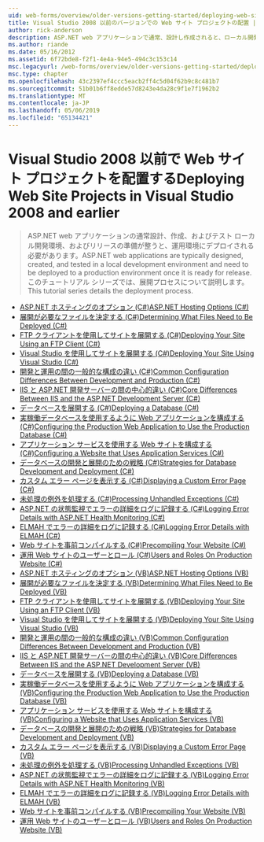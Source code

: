 ```yaml
---
uid: web-forms/overview/older-versions-getting-started/deploying-web-site-projects/index
title: Visual Studio 2008 以前のバージョンでの Web サイト プロジェクトの配置 |Microsoft Docs
author: rick-anderson
description: ASP.NET web アプリケーションで通常、設計し作成されると、ローカル開発環境でテストおよびを実稼働環境にデプロイする必要があります.
ms.author: riande
ms.date: 05/16/2012
ms.assetid: 6f72bde8-f2f1-4e4a-94e5-494c3c153c14
msc.legacyurl: /web-forms/overview/older-versions-getting-started/deploying-web-site-projects
msc.type: chapter
ms.openlocfilehash: 43c2397ef4ccc5eacb2ff4c5d04f62b9c8c481b7
ms.sourcegitcommit: 51b01b6ff8edde57d8243e4da28c9f1e7f1962b2
ms.translationtype: MT
ms.contentlocale: ja-JP
ms.lasthandoff: 05/06/2019
ms.locfileid: "65134421"
---
```

# <a name="deploying-web-site-projects-in-visual-studio-2008-and-earlier"></a><span data-ttu-id="a6e6a-103">Visual Studio 2008 以前で Web サイト プロジェクトを配置する</span><span class="sxs-lookup"><span data-stu-id="a6e6a-103">Deploying Web Site Projects in Visual Studio 2008 and earlier</span></span>

> <span data-ttu-id="a6e6a-104">ASP.NET web アプリケーションの通常設計、作成、およびテスト ローカル開発環境、およびリリースの準備が整うと、運用環境にデプロイされる必要があります。</span><span class="sxs-lookup"><span data-stu-id="a6e6a-104">ASP.NET web applications are typically designed, created, and tested in a local development environment and need to be deployed to a production environment once it is ready for release.</span></span> <span data-ttu-id="a6e6a-105">このチュートリアル シリーズでは、展開プロセスについて説明します。</span><span class="sxs-lookup"><span data-stu-id="a6e6a-105">This tutorial series details the deployment process.</span></span>

- [<span data-ttu-id="a6e6a-106">ASP.NET ホスティングのオプション (C#)</span><span class="sxs-lookup"><span data-stu-id="a6e6a-106">ASP.NET Hosting Options (C#)</span></span>](asp-net-hosting-options-cs.md)
- [<span data-ttu-id="a6e6a-107">展開が必要なファイルを決定する (C#)</span><span class="sxs-lookup"><span data-stu-id="a6e6a-107">Determining What Files Need to Be Deployed (C#)</span></span>](determining-what-files-need-to-be-deployed-cs.md)
- [<span data-ttu-id="a6e6a-108">FTP クライアントを使用してサイトを展開する (C#)</span><span class="sxs-lookup"><span data-stu-id="a6e6a-108">Deploying Your Site Using an FTP Client (C#)</span></span>](deploying-your-site-using-an-ftp-client-cs.md)
- [<span data-ttu-id="a6e6a-109">Visual Studio を使用してサイトを展開する (C#)</span><span class="sxs-lookup"><span data-stu-id="a6e6a-109">Deploying Your Site Using Visual Studio (C#)</span></span>](deploying-your-site-using-visual-studio-cs.md)
- [<span data-ttu-id="a6e6a-110">開発と運用の間の一般的な構成の違い (C#)</span><span class="sxs-lookup"><span data-stu-id="a6e6a-110">Common Configuration Differences Between Development and Production (C#)</span></span>](common-configuration-differences-between-development-and-production-cs.md)
- [<span data-ttu-id="a6e6a-111">IIS と ASP.NET 開発サーバーの間の中心的違い (C#)</span><span class="sxs-lookup"><span data-stu-id="a6e6a-111">Core Differences Between IIS and the ASP.NET Development Server (C#)</span></span>](core-differences-between-iis-and-the-asp-net-development-server-cs.md)
- [<span data-ttu-id="a6e6a-112">データベースを展開する (C#)</span><span class="sxs-lookup"><span data-stu-id="a6e6a-112">Deploying a Database (C#)</span></span>](deploying-a-database-cs.md)
- [<span data-ttu-id="a6e6a-113">実稼働データベースを使用するように Web アプリケーションを構成する (C#)</span><span class="sxs-lookup"><span data-stu-id="a6e6a-113">Configuring the Production Web Application to Use the Production Database (C#)</span></span>](configuring-the-production-web-application-to-use-the-production-database-cs.md)
- [<span data-ttu-id="a6e6a-114">アプリケーション サービスを使用する Web サイトを構成する (C#)</span><span class="sxs-lookup"><span data-stu-id="a6e6a-114">Configuring a Website that Uses Application Services (C#)</span></span>](configuring-a-website-that-uses-application-services-cs.md)
- [<span data-ttu-id="a6e6a-115">データベースの開発と展開のための戦略 (C#)</span><span class="sxs-lookup"><span data-stu-id="a6e6a-115">Strategies for Database Development and Deployment (C#)</span></span>](strategies-for-database-development-and-deployment-cs.md)
- [<span data-ttu-id="a6e6a-116">カスタム エラー ページを表示する (C#)</span><span class="sxs-lookup"><span data-stu-id="a6e6a-116">Displaying a Custom Error Page (C#)</span></span>](displaying-a-custom-error-page-cs.md)
- [<span data-ttu-id="a6e6a-117">未処理の例外を処理する (C#)</span><span class="sxs-lookup"><span data-stu-id="a6e6a-117">Processing Unhandled Exceptions (C#)</span></span>](processing-unhandled-exceptions-cs.md)
- [<span data-ttu-id="a6e6a-118">ASP.NET の状態監視でエラーの詳細をログに記録する (C#)</span><span class="sxs-lookup"><span data-stu-id="a6e6a-118">Logging Error Details with ASP.NET Health Monitoring (C#)</span></span>](logging-error-details-with-asp-net-health-monitoring-cs.md)
- [<span data-ttu-id="a6e6a-119">ELMAH でエラーの詳細をログに記録する (C#)</span><span class="sxs-lookup"><span data-stu-id="a6e6a-119">Logging Error Details with ELMAH (C#)</span></span>](logging-error-details-with-elmah-cs.md)
- [<span data-ttu-id="a6e6a-120">Web サイトを事前コンパイルする (C#)</span><span class="sxs-lookup"><span data-stu-id="a6e6a-120">Precompiling Your Website (C#)</span></span>](precompiling-your-website-cs.md)
- [<span data-ttu-id="a6e6a-121">運用 Web サイトのユーザーとロール (C#)</span><span class="sxs-lookup"><span data-stu-id="a6e6a-121">Users and Roles On Production Website (C#)</span></span>](users-and-roles-on-the-production-website-cs.md)
- [<span data-ttu-id="a6e6a-122">ASP.NET ホスティングのオプション (VB)</span><span class="sxs-lookup"><span data-stu-id="a6e6a-122">ASP.NET Hosting Options (VB)</span></span>](asp-net-hosting-options-vb.md)
- [<span data-ttu-id="a6e6a-123">展開が必要なファイルを決定する (VB)</span><span class="sxs-lookup"><span data-stu-id="a6e6a-123">Determining What Files Need to Be Deployed (VB)</span></span>](determining-what-files-need-to-be-deployed-vb.md)
- [<span data-ttu-id="a6e6a-124">FTP クライアントを使用してサイトを展開する (VB)</span><span class="sxs-lookup"><span data-stu-id="a6e6a-124">Deploying Your Site Using an FTP Client (VB)</span></span>](deploying-your-site-using-an-ftp-client-vb.md)
- [<span data-ttu-id="a6e6a-125">Visual Studio を使用してサイトを展開する (VB)</span><span class="sxs-lookup"><span data-stu-id="a6e6a-125">Deploying Your Site Using Visual Studio (VB)</span></span>](deploying-your-site-using-visual-studio-vb.md)
- [<span data-ttu-id="a6e6a-126">開発と運用の間の一般的な構成の違い (VB)</span><span class="sxs-lookup"><span data-stu-id="a6e6a-126">Common Configuration Differences Between Development and Production (VB)</span></span>](common-configuration-differences-between-development-and-production-vb.md)
- [<span data-ttu-id="a6e6a-127">IIS と ASP.NET 開発サーバーの間の中心的違い (VB)</span><span class="sxs-lookup"><span data-stu-id="a6e6a-127">Core Differences Between IIS and the ASP.NET Development Server (VB)</span></span>](core-differences-between-iis-and-the-asp-net-development-server-vb.md)
- [<span data-ttu-id="a6e6a-128">データベースを展開する (VB)</span><span class="sxs-lookup"><span data-stu-id="a6e6a-128">Deploying a Database (VB)</span></span>](deploying-a-database-vb.md)
- [<span data-ttu-id="a6e6a-129">実稼働データベースを使用するように Web アプリケーションを構成する (VB)</span><span class="sxs-lookup"><span data-stu-id="a6e6a-129">Configuring the Production Web Application to Use the Production Database (VB)</span></span>](configuring-the-production-web-application-to-use-the-production-database-vb.md)
- [<span data-ttu-id="a6e6a-130">アプリケーション サービスを使用する Web サイトを構成する (VB)</span><span class="sxs-lookup"><span data-stu-id="a6e6a-130">Configuring a Website that Uses Application Services (VB)</span></span>](configuring-a-website-that-uses-application-services-vb.md)
- [<span data-ttu-id="a6e6a-131">データベースの開発と展開のための戦略 (VB)</span><span class="sxs-lookup"><span data-stu-id="a6e6a-131">Strategies for Database Development and Deployment (VB)</span></span>](strategies-for-database-development-and-deployment-vb.md)
- [<span data-ttu-id="a6e6a-132">カスタム エラー ページを表示する (VB)</span><span class="sxs-lookup"><span data-stu-id="a6e6a-132">Displaying a Custom Error Page (VB)</span></span>](displaying-a-custom-error-page-vb.md)
- [<span data-ttu-id="a6e6a-133">未処理の例外を処理する (VB)</span><span class="sxs-lookup"><span data-stu-id="a6e6a-133">Processing Unhandled Exceptions (VB)</span></span>](processing-unhandled-exceptions-vb.md)
- [<span data-ttu-id="a6e6a-134">ASP.NET の状態監視でエラーの詳細をログに記録する (VB)</span><span class="sxs-lookup"><span data-stu-id="a6e6a-134">Logging Error Details with ASP.NET Health Monitoring (VB)</span></span>](logging-error-details-with-asp-net-health-monitoring-vb.md)
- [<span data-ttu-id="a6e6a-135">ELMAH でエラーの詳細をログに記録する (VB)</span><span class="sxs-lookup"><span data-stu-id="a6e6a-135">Logging Error Details with ELMAH (VB)</span></span>](logging-error-details-with-elmah-vb.md)
- [<span data-ttu-id="a6e6a-136">Web サイトを事前コンパイルする (VB)</span><span class="sxs-lookup"><span data-stu-id="a6e6a-136">Precompiling Your Website (VB)</span></span>](precompiling-your-website-vb.md)
- [<span data-ttu-id="a6e6a-137">運用 Web サイトのユーザーとロール (VB)</span><span class="sxs-lookup"><span data-stu-id="a6e6a-137">Users and Roles On Production Website (VB)</span></span>](users-and-roles-on-the-production-website-vb.md)
